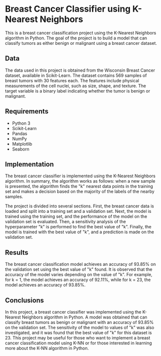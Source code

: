 # Breast Cancer Classifier using K-Nearest Neighbors

This is a breast cancer classification project using the K-Nearest Neighbors algorithm in Python. The goal of the project is to build a model that can classify tumors as either benign or malignant using a breast cancer dataset.

## Data

The data used in this project is obtained from the Wisconsin Breast Cancer dataset, available in Scikit-Learn. The dataset contains 569 samples of breast tumors with 30 features each. The features include physical measurements of the cell nuclei, such as size, shape, and texture. The target variable is a binary label indicating whether the tumor is benign or malignant.

## Requirements

- Python 3
- Scikit-Learn
- Pandas
- NumPy
- Matplotlib
- Seaborn

## Implementation

The breast cancer classifier is implemented using the K-Nearest Neighbors algorithm. In summary, the algorithm works as follows: when a new sample is presented, the algorithm finds the "k" nearest data points in the training set and makes a decision based on the majority of the labels of the nearby samples.

The project is divided into several sections. First, the breast cancer data is loaded and split into a training set and a validation set. Next, the model is trained using the training set, and the performance of the model on the validation set is evaluated. Then, a sensitivity analysis of the hyperparameter "k" is performed to find the best value of "k". Finally, the model is trained with the best value of "k", and a prediction is made on the validation set.

## Results

The breast cancer classification model achieves an accuracy of 93.85% on the validation set using the best value of "k" found. It is observed that the accuracy of the model varies depending on the value of "k". For example, for k = 1, the model achieves an accuracy of 92.11%, while for k = 23, the model achieves an accuracy of 93.85%.

## Conclusions

In this project, a breast cancer classifier was implemented using the K-Nearest Neighbors algorithm in Python. A model was obtained that can classify breast tumors as benign or malignant with an accuracy of 93.85% on the validation set. The sensitivity of the model to values of "k" was also investigated, and it was found that the best value of "k" for this dataset is 23. This project may be useful for those who want to implement a breast cancer classification model using K-NN or for those interested in learning more about the K-NN algorithm in Python.